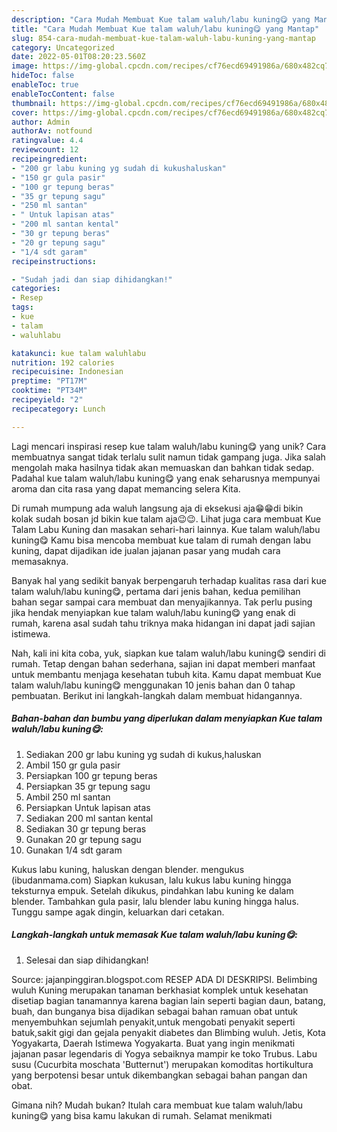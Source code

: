 ```yaml
---
description: "Cara Mudah Membuat Kue talam waluh/labu kuning😋 yang Mantap"
title: "Cara Mudah Membuat Kue talam waluh/labu kuning😋 yang Mantap"
slug: 854-cara-mudah-membuat-kue-talam-waluh-labu-kuning-yang-mantap
category: Uncategorized
date: 2022-05-01T08:20:23.560Z
image: https://img-global.cpcdn.com/recipes/cf76ecd69491986a/680x482cq70/kue-talam-waluhlabu-kuning-foto-resep-utama.jpg
hideToc: false
enableToc: true
enableTocContent: false
thumbnail: https://img-global.cpcdn.com/recipes/cf76ecd69491986a/680x482cq70/kue-talam-waluhlabu-kuning-foto-resep-utama.jpg
cover: https://img-global.cpcdn.com/recipes/cf76ecd69491986a/680x482cq70/kue-talam-waluhlabu-kuning-foto-resep-utama.jpg
author: Admin
authorAv: notfound
ratingvalue: 4.4
reviewcount: 12
recipeingredient:
- "200 gr labu kuning yg sudah di kukushaluskan"
- "150 gr gula pasir"
- "100 gr tepung beras"
- "35 gr tepung sagu"
- "250 ml santan"
- " Untuk lapisan atas"
- "200 ml santan kental"
- "30 gr tepung beras"
- "20 gr tepung sagu"
- "1/4 sdt garam"
recipeinstructions:

- "Sudah jadi dan siap dihidangkan!"
categories:
- Resep
tags:
- kue
- talam
- waluhlabu

katakunci: kue talam waluhlabu 
nutrition: 192 calories
recipecuisine: Indonesian
preptime: "PT17M"
cooktime: "PT34M"
recipeyield: "2"
recipecategory: Lunch

---
```





Lagi mencari inspirasi resep kue talam waluh/labu kuning😋 yang unik? Cara membuatnya sangat tidak terlalu sulit namun tidak gampang juga. Jika salah mengolah maka hasilnya tidak akan memuaskan dan bahkan tidak sedap. Padahal kue talam waluh/labu kuning😋 yang enak seharusnya mempunyai aroma dan cita rasa yang dapat memancing selera Kita.





Di rumah mumpung ada waluh langsung aja di eksekusi aja😁😁di bikin kolak sudah bosan jd bikin kue talam aja😉😉. Lihat juga cara membuat Kue Talam Labu Kuning dan masakan sehari-hari lainnya. Kue talam waluh/labu kuning😋 Kamu bisa mencoba membuat kue talam di rumah dengan labu kuning, dapat dijadikan ide jualan jajanan pasar yang mudah cara memasaknya.

Banyak hal yang sedikit banyak berpengaruh terhadap kualitas rasa dari kue talam waluh/labu kuning😋, pertama dari jenis bahan, kedua pemilihan bahan segar sampai cara membuat dan menyajikannya. Tak perlu pusing jika hendak menyiapkan kue talam waluh/labu kuning😋 yang enak di rumah, karena asal sudah tahu triknya maka hidangan ini dapat jadi sajian istimewa.






Nah, kali ini kita coba, yuk, siapkan kue talam waluh/labu kuning😋 sendiri di rumah. Tetap dengan bahan sederhana, sajian ini dapat memberi manfaat untuk membantu menjaga kesehatan tubuh kita. Kamu dapat membuat Kue talam waluh/labu kuning😋 menggunakan 10 jenis bahan dan 0 tahap pembuatan. Berikut ini langkah-langkah dalam membuat hidangannya.

<!--inarticleads1-->

##### Bahan-bahan dan bumbu yang diperlukan dalam menyiapkan Kue talam waluh/labu kuning😋:

1. Sediakan 200 gr labu kuning yg sudah di kukus,haluskan
1. Ambil 150 gr gula pasir
1. Persiapkan 100 gr tepung beras
1. Persiapkan 35 gr tepung sagu
1. Ambil 250 ml santan
1. Persiapkan  Untuk lapisan atas
1. Sediakan 200 ml santan kental
1. Sediakan 30 gr tepung beras
1. Gunakan 20 gr tepung sagu
1. Gunakan 1/4 sdt garam


Kukus labu kuning, haluskan dengan blender. mengukus (ibudanmama.com) Siapkan kukusan, lalu kukus labu kuning hingga teksturnya empuk. Setelah dikukus, pindahkan labu kuning ke dalam blender. Tambahkan gula pasir, lalu blender labu kuning hingga halus. Tunggu sampe agak dingin, keluarkan dari cetakan. 

<!--inarticleads2-->

##### Langkah-langkah untuk memasak Kue talam waluh/labu kuning😋:


1. Selesai dan siap dihidangkan!

Source: jajanpinggiran.blogspot.com RESEP ADA DI DESKRIPSI. Belimbing wuluh Kuning merupakan tanaman berkhasiat komplek untuk kesehatan disetiap bagian tanamannya karena bagian lain seperti bagian daun, batang, buah, dan bunganya bisa dijadikan sebagai bahan ramuan obat untuk menyembuhkan sejumlah penyakit,untuk mengobati penyakit seperti batuk,sakit gigi dan gejala penyakit diabetes dan Blimbing wuluh. Jetis, Kota Yogyakarta, Daerah Istimewa Yogyakarta. Buat yang ingin menikmati jajanan pasar legendaris di Yogya sebaiknya mampir ke toko Trubus. Labu susu (Cucurbita moschata &#39;Butternut&#39;) merupakan komoditas hortikultura yang berpotensi besar untuk dikembangkan sebagai bahan pangan dan obat. 

Gimana nih? Mudah bukan? Itulah cara membuat kue talam waluh/labu kuning😋 yang bisa kamu lakukan di rumah. Selamat menikmati

